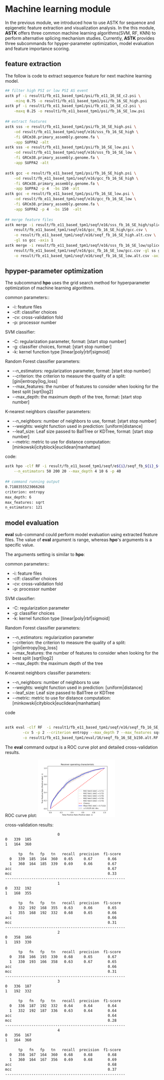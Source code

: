 # Machine learning module

In the previous module, we introduced how to use ASTK for sequence and epigenetic feature extraction and visualization analysis. 
In the this module, **ASTK** offers three common machine learning algorithms(SVM, RF, KNN) to perform alternative splicing mechanism studies. 
Currently, **ASTK** provides three subcommands for hpyper-parameter optimization, model evaluation and feature importance scoring.


## feature extraction

The follow is code to extract sequence feature for next machine learning model.

```bash
## filter high PSI or low PSI AS event
astk pf -i result1/fb_e11_based_tpm1/psi/fb_e11_16_SE_c2.psi \
    -minq 0.75 -o result1/fb_e11_based_tpm1/psi/fb_16_SE_high.psi
astk pf -i result1/fb_e11_based_tpm1/psi/fb_e11_16_SE_c2.psi \
    -maxq 0.25 -o result1/fb_e11_based_tpm1/psi/fb_16_SE_low.psi

## extract features
astk sss -e result/fb_e11_based_tpm1/psi/fb_16_SE_high.psi \
    -od result/fb_e11_based_tpm1/seqf/e16/sss_fb_16_SE_high \
    -fi GRCm38.primary_assembly.genome.fa \
    -app SUPPA2 -alt 
astk sss -e result/fb_e11_based_tpm1/psi/fb_16_SE_low.psi \
    -od result/fb_e11_based_tpm1/seqf/e16/sss_fb_16_SE_low \
    -fi GRCm38.primary_assembly.genome.fa \
    -app SUPPA2 -alt

astk gcc -e result/fb_e11_based_tpm1/psi/fb_16_SE_high.psi \
    -od result/fb_e11_based_tpm1/seqf/e16/gcc_fb_16_SE_high \
    -fi GRCm38.primary_assembly.genome.fa \
    -app SUPPA2 -p 4  -bs 150 -alt 
astk gcc -e result/fb_e11_based_tpm1/psi/fb_16_SE_low.psi \
    -od result/fb_e11_based_tpm1/seqf/e16/gcc_fb_16_SE_low \
    -fi GRCm38.primary_assembly.genome.fa \
    -app SUPPA2 -p 4  -bs 150  -alt

## merge feature files
astk merge -i result/fb_e11_based_tpm1/seqf/e16/sss_fb_16_SE_high/splice_scores.csv \
    result/fb_e11_based_tpm1/seqf/e16/gcc_fb_16_SE_high/gcc.csv \
    -o result/fb_e11_based_tpm1/seqf/e16/seqf_fb_16_SE_high.alt.csv \
    -gl ss gcc -axis 1  
astk merge -i result/fb_e11_based_tpm1/seqf/e16/sss_fb_16_SE_low/splice_scores.csv \
    result/fb_e11_based_tpm1/seqf/e16/gcc_fb_16_SE_low/gcc.csv -gl ss gcc  \
    -o result/fb_e11_based_tpm1/seqf/e16/seqf_fb_16_SE_low.alt.csv -axis 1  

```

## hpyper-parameter optimization

The subcommand **hpo** uses the grid search method for hyperparameter optimization of machine learning algorithms.

common parameters::

* -i: feature files
* -clf: classifier choices
* -cv: cross-validation fold
* -p: processor number

SVM classifier:

* -C: regularization parameter, format: [start stop number] 
* -g: classifier choices, format: [start stop number] 
* -k: kernel function type [linear|poly|rbf|sigmoid]

Random Forest classifier parameters:

* --n_estimators: regularization parameter, format: [start stop number] 
* --criterion: the criterion to measure the quality of a split: [gini|entropy|log_loss]
* --max_features: the number of features to consider when looking for the best split [sqrt|log2] 
* --max_depth: the maximum depth of the tree, format: [start stop number] 

K-nearest neighbors classifier parameters:

* --n_neighbors: number of neighbors to use, format: [start stop number] 
* --weights:  weight function used in prediction: [uniform|distance] 
* --leaf_size: Leaf size passed to BallTree or KDTree, format: [start stop number] 
* --metric:  metric to use for distance computation: [minkowski|cityblock|euclidean|manhattan]


code:

```bash
astk hpo -clf RF -i result/fb_e11_based_tpm1/seqf/e${i}/seqf_fb_${i}_${et}_{high,low}.alt.csv \
    --n_estimators 50 200 20 --max_depth 4 10 6 -p 40

## command running output 
0.7188355523066268
criterion: entropy
max_depth: 6
max_features: sqrt
n_estimators: 121    
```


## model evaluation

**eval** sub-command could perform model evaluation using extracted feature files. The value of **eval** argument is range, whereas **hpo**'s arguments is a specific value.

The arguments setting is similar to **hpo**:

common parameters::

* -i: feature files
* -clf: classifier choices
* -cv: cross-validation fold
* -p: processor number

SVM classifier:

* -C: regularization parameter
* -g: classifier choices
* -k: kernel function type [linear|poly|rbf|sigmoid]

Random Forest classifier parameters:

* --n_estimators: regularization parameter
* --criterion: the criterion to measure the quality of a split: [gini|entropy|log_loss]
* --max_features: the number of features to consider when looking for the best split [sqrt|log2] 
* --max_depth: the maximum depth of the tree  

K-nearest neighbors classifier parameters:

* --n_neighbors: number of neighbors to use 
* --weights:  weight function used in prediction: [uniform|distance] 
* --leaf_size: Leaf size passed to BallTree or KDTree 
* --metric:  metric to use for distance computation: [minkowski|cityblock|euclidean|manhattan]


code

```bash

astk eval -clf RF  -i result1/fb_e11_based_tpm1/seqf/e16/seqf_fb_16_SE_{high,low}.alt.csv \
        -cv 5 -p 2 --criterion entropy --max_depth 7 --max_features sqrt --n_estimators 168 \
        -o result1/fb_e11_based_tpm1/eval/16/seqf_fb_16_SE_b150.alt.RF.txt
```
The **eval** command output is a ROC curve plot and detailed cross-validation results.

ROC curve plot:
<img src='static/img/seqf_fb_16_SE_b150.alt.RF.png' alt="seqf_fb_16_SE_b150.alt.RF.png" width="50%" height="50%"></img>

cross-validation results:

```text
                        0                         
0   339  185
1   164  360

      tp   fn   fp   tn   recall  precision  f1-score  
  0   339  185  164  360   0.65     0.67       0.66    
  1   360  164  185  339   0.69     0.66       0.67    
acc                                            0.67
mcc                                            0.33
-------------------------------------------------------
                        1                         
0   332  192
1   168  355

      tp   fn   fp   tn   recall  precision  f1-score  
  0   332  192  168  355   0.63     0.66       0.65    
  1   355  168  192  332   0.68     0.65       0.66    
acc                                            0.66
mcc                                            0.31
-------------------------------------------------------
                        2                         
0   358  166
1   193  330

      tp   fn   fp   tn   recall  precision  f1-score  
  0   358  166  193  330   0.68     0.65       0.67    
  1   330  193  166  358   0.63     0.67       0.65    
acc                                            0.66
mcc                                            0.31
-------------------------------------------------------
                        3                         
0   336  187
1   192  332

      tp   fn   fp   tn   recall  precision  f1-score  
  0   336  187  192  332   0.64     0.64       0.64    
  1   332  192  187  336   0.63     0.64       0.64    
acc                                            0.64
mcc                                            0.28
-------------------------------------------------------
                        4                         
0   356  167
1   164  360

      tp   fn   fp   tn   recall  precision  f1-score  
  0   356  167  164  360   0.68     0.68       0.68    
  1   360  164  167  356   0.69     0.68       0.69    
acc                                            0.68
mcc                                            0.37
-------------------------------------------------------
```
